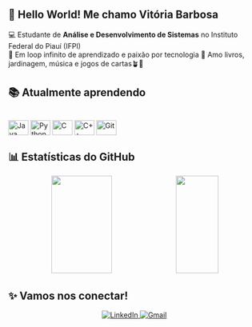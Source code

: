 ## 👋 Hello World! Me chamo Vitória Barbosa 

💻 Estudante de **Análise e Desenvolvimento de Sistemas** no Instituto Federal do Piauí (IFPI)   
👾 Em loop infinito de aprendizado e paixão por tecnologia 
💌 Amo livros, jardinagem, música e jogos de cartas🪴🌝 


## 📚 Atualmente aprendendo

<div style="display: inline_block"><br>
  <img align="center" alt="Java" height="30" width="40" src="https://cdn.jsdelivr.net/gh/devicons/devicon/icons/java/java-original.svg"/>
  <img align="center" alt="Python" height="30" width="40" src="https://cdn.jsdelivr.net/gh/devicons/devicon/icons/python/python-original.svg"/>
  <img align="center" alt="C" height="30" width="40" src="https://cdn.jsdelivr.net/gh/devicons/devicon@latest/icons/c/c-original.svg"/>
  <img align="center" alt="C++" height="30" width="40" src="https://cdn.jsdelivr.net/gh/devicons/devicon@latest/icons/cplusplus/cplusplus-original.svg"/>
  <img align="center" alt="Git" height="30" width="40" src="https://cdn.jsdelivr.net/gh/devicons/devicon@latest/icons/git/git-plain-wordmark.svg"/>
</div>


## 📊 Estatísticas do GitHub 

<div align="center">  
  <img width="49%" height="195px" src="https://github-readme-stats.vercel.app/api?username=vitoria-barbosa&show_icons=true&count_private=true&hide_border=true&title_color=FF69B4&icon_color=00bfbf&text_color=c9d1d9&bg_color=0d1117" /> 
  <img width="41%" height="195px" src="https://github-readme-stats.vercel.app/api/top-langs/?username=vitoria-barbosa&layout=compact&hide_border=true&title_color=FF69B4&text_color=00bfbf&bg_color=0d1117" />
</div>


## ✨ Vamos nos conectar! 

<p align="center">
  <a href="www.linkedin.com/in/vitória-barbosa-75b340288" target="_blank">
    <img src="https://img.shields.io/badge/-LinkedIn-0A66C2?style=for-the-badge&logo=linkedin&logoColor=white" alt="LinkedIn"/>
  </a>
  <a href="mailto:vitoriabf2006@gmail.com" target="_blank">
    <img src="https://img.shields.io/badge/-Gmail-D14836?style=for-the-badge&logo=gmail&logoColor=white" alt="Gmail"/>
  </a>
</p>